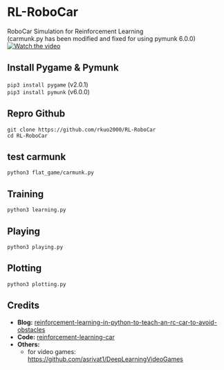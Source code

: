 # RL-RoboCar
RoboCar Simulation for Reinforcement Learning <br/>
(carmunk.py has been modified and fixed for using pymunk 6.0.0) <br/>
[![Watch the video](https://user-images.githubusercontent.com/3485732/133130003-41493420-95e6-4f60-9b56-13fd6213898a.png)](https://youtu.be/H37TVKBNc5s)

## Install Pygame & Pymunk
`pip3 install pygame` (v2.0.1) <br/>
`pip3 install pymunk` (v6.0.0) <br/>

## Repro Github
`git clone https://github.com/rkuo2000/RL-RoboCar` <br/>
`cd RL-RoboCar` <br/>

## test carmunk
`python3 flat_game/carmunk.py` <br/>

## Training
`python3 learning.py` <br/>

## Playing 
`python3 playing.py` <br/>

## Plotting
`python3 plotting.py` <br/>

## Credits
- **Blog:** [reinforcement-learning-in-python-to-teach-an-rc-car-to-avoid-obstacles](https://blog.coast.ai/reinforcement-learning-in-python-to-teach-an-rc-car-to-avoid-obstacles-part-3-a1d063ac962f)
- **Code:** [reinforcement-learning-car](https://github.com/harvitronix/reinforcement-learning-car)
- **Others:**
  - for video games: https://github.com/asrivat1/DeepLearningVideoGames
